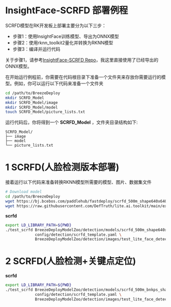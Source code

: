 # InsightFace-SCRFD 部署例程

SCRFD模型在RK开发板上部署主要分为以下三步：

* 步骤1：使用InsightFace训练模型、导出为ONNX模型
* 步骤2：使用rknn_toolkit2量化并转换为RKNN模型
* 步骤3：编译并运行代码

关于步骤1，请参考[InsightFace-SCRFD Repo](https://github.com/deepinsight/insightface/tree/master/detection/scrfd)，我这里直接使用了已经导出的ONNX模型。

在开始运行例程前，你需要在代码根目录下准备一个文件夹来存放你需要运行的模型。例如，你可以运行以下代码来准备一个文件夹

```bash
cd /path/to/BreezeDeploy
mkdir SCRFD_Model
mkdir SCRFD_Model/image
mkdir SCRFD_Model/model
touch SCRFD_Model/picture_lists.txt
```

运行代码后，你将得到一个 **SCRFD_Model** ，文件夹目录结构如下:

```text
SCRFD_Model/
├── image
├── model
└── picture_lists.txt
```

# 1 SCRFD(人脸检测版本部署)

接着运行以下代码来准备转换RKNN模型所需要的模型、图片、数据集文件

```bash
# Download model
cd /path/to/BreezeDeploy
wget https://bj.bcebos.com/paddlehub/fastdeploy/scrfd_500m_shape640x640.onnx -P SCRFD_Model/model
wget https://raw.githubusercontent.com/DefTruth/lite.ai.toolkit/main/examples/lite/resources/test_lite_face_detector_3.jpg -P SCRFD_Model/image
```

**scrfd**

```bash
export LD_LIBRARY_PATH=${PWD}
./test_scrfd BreezeDeployModelZoo/detection/models/scrfd_500m_shape640x640.onnx \
             config/detection/scrfd_template.yaml \
             BreezeDeployModelZoo/detection/images/test_lite_face_detector_3.jpg
```

# 2 SCRFD(人脸检测+关键点定位)

**scrfd**

```bash
export LD_LIBRARY_PATH=${PWD}
./test_scrfd BreezeDeployModelZoo/detection/models/scrfd_500m_bnkps_shape640x640.onnx \
             config/detection/scrfd_template.yaml \
             BreezeDeployModelZoo/detection/images/test_lite_face_detector_3.jpg
```